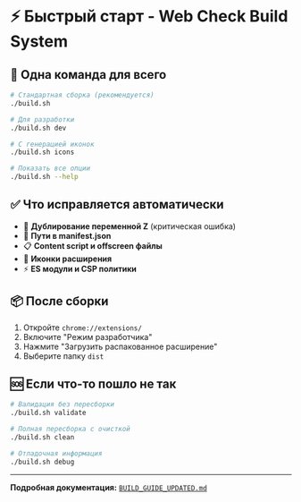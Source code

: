 # ⚡ Быстрый старт - Web Check Build System

## 🚀 Одна команда для всего

```bash
# Стандартная сборка (рекомендуется)
./build.sh

# Для разработки
./build.sh dev

# С генерацией иконок
./build.sh icons

# Показать все опции
./build.sh --help
```

## ✅ Что исправляется автоматически

- 🔧 **Дублирование переменной Z** (критическая ошибка)
- 📝 **Пути в manifest.json**
- 📋 **Content script и offscreen файлы**
- 🎨 **Иконки расширения**
- ⚡ **ES модули и CSP политики**

## 📦 После сборки

1. Откройте `chrome://extensions/`
2. Включите "Режим разработчика"
3. Нажмите "Загрузить распакованное расширение"
4. Выберите папку `dist`

## 🆘 Если что-то пошло не так

```bash
# Валидация без пересборки
./build.sh validate

# Полная пересборка с очисткой
./build.sh clean

# Отладочная информация
./build.sh debug
```

---

**Подробная документация:** [`BUILD_GUIDE_UPDATED.md`](BUILD_GUIDE_UPDATED.md)
